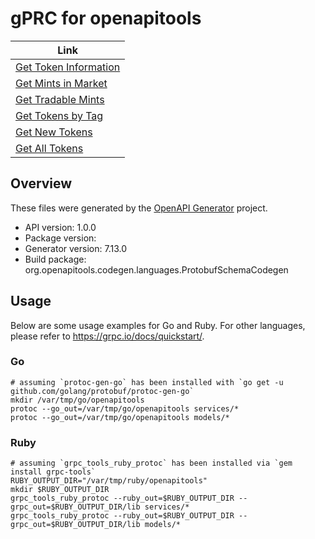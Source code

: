# gPRC for openapitools

| Link |
| --- |
| [Get Token Information](/docs/token-api#get-token-information) |
| [Get Mints in Market](/docs/token-api#get-tokens-in-market) |
| [Get Tradable Mints](/docs/token-api#get-all-tradable-tokens) |
| [Get Tokens by Tag](/docs/token-api#get-tagged-tokens) |
| [Get New Tokens](/docs/token-api#get-new-tokens) |
| [Get All Tokens](/docs/token-api#get-all-tokens) |


## Overview
These files were generated by the [OpenAPI Generator](https://openapi-generator.tech) project.

- API version: 1.0.0
- Package version: 
- Generator version: 7.13.0
- Build package: org.openapitools.codegen.languages.ProtobufSchemaCodegen

## Usage

Below are some usage examples for Go and Ruby. For other languages, please refer to https://grpc.io/docs/quickstart/.

### Go
```
# assuming `protoc-gen-go` has been installed with `go get -u github.com/golang/protobuf/protoc-gen-go`
mkdir /var/tmp/go/openapitools
protoc --go_out=/var/tmp/go/openapitools services/*
protoc --go_out=/var/tmp/go/openapitools models/*
```

### Ruby
```
# assuming `grpc_tools_ruby_protoc` has been installed via `gem install grpc-tools`
RUBY_OUTPUT_DIR="/var/tmp/ruby/openapitools"
mkdir $RUBY_OUTPUT_DIR
grpc_tools_ruby_protoc --ruby_out=$RUBY_OUTPUT_DIR --grpc_out=$RUBY_OUTPUT_DIR/lib services/*
grpc_tools_ruby_protoc --ruby_out=$RUBY_OUTPUT_DIR --grpc_out=$RUBY_OUTPUT_DIR/lib models/*
```
